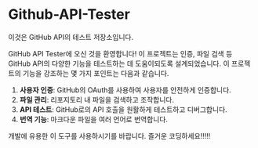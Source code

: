 # Github-API-Tester

이것은 GitHub API의 테스트 저장소입니다.

GitHub API Tester에 오신 것을 환영합니다! 이 프로젝트는 인증, 파일 검색 등 GitHub API의 다양한 기능을 테스트하는 데 도움이되도록 설계되었습니다. 이 프로젝트의 기능을 강조하는 몇 가지 포인트는 다음과 같습니다.

1. **사용자 인증**: GitHub의 OAuth를 사용하여 사용자를 안전하게 인증합니다.
2. **파일 관리**: 리포지토리 내 파일을 검색하고 조작합니다.
3. **API 테스트**: GitHub로의 API 호출을 원활하게 테스트하고 디버그합니다.
4. **번역 기능**: 마크다운 파일을 여러 언어로 번역합니다.

개발에 유용한 이 도구를 사용하시기를 바랍니다. 즐거운 코딩하세요!!!!!
